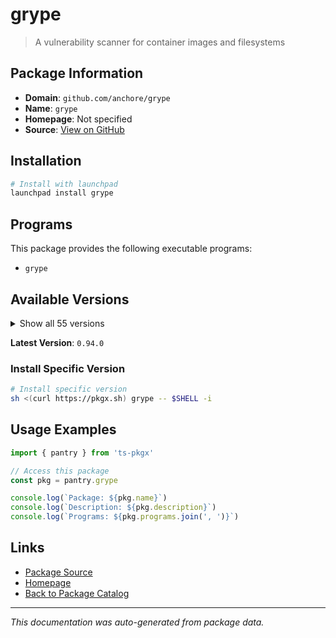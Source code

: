 # grype

> A vulnerability scanner for container images and filesystems

## Package Information

- **Domain**: `github.com/anchore/grype`
- **Name**: `grype`
- **Homepage**: Not specified
- **Source**: [View on GitHub](https://github.com/pkgxdev/pantry/tree/main/projects/github.com/anchore/grype/package.yml)

## Installation

```bash
# Install with launchpad
launchpad install grype
```

## Programs

This package provides the following executable programs:

- `grype`

## Available Versions

<details>
<summary>Show all 55 versions</summary>

- `0.94.0`, `0.93.0`, `0.92.2`, `0.92.1`, `0.92.0`
- `0.91.2`, `0.91.1`, `0.91.0`, `0.90.0`, `0.89.1`
- `0.89.0`, `0.88.0`, `0.87.0`, `0.86.1`, `0.86.0`
- `0.85.0`, `0.84.0`, `0.83.0`, `0.82.2`, `0.82.1`
- `0.82.0`, `0.81.0`, `0.80.2`, `0.80.1`, `0.80.0`
- `0.79.6`, `0.79.5`, `0.79.4`, `0.79.3`, `0.79.2`
- `0.79.1`, `0.79.0`, `0.78.0`, `0.77.4`, `0.77.3`
- `0.77.2`, `0.77.1`, `0.77.0`, `0.76.0`, `0.75.0`
- `0.74.7`, `0.74.6`, `0.74.5`, `0.74.4`, `0.74.3`
- `0.74.2`, `0.74.1`, `0.74.0`, `0.73.5`, `0.73.4`
- `0.73.3`, `0.73.2`, `0.73.1`, `0.73.0`, `0.72.0`

</details>

**Latest Version**: `0.94.0`

### Install Specific Version

```bash
# Install specific version
sh <(curl https://pkgx.sh) grype -- $SHELL -i
```

## Usage Examples

```typescript
import { pantry } from 'ts-pkgx'

// Access this package
const pkg = pantry.grype

console.log(`Package: ${pkg.name}`)
console.log(`Description: ${pkg.description}`)
console.log(`Programs: ${pkg.programs.join(', ')}`)
```

## Links

- [Package Source](https://github.com/pkgxdev/pantry/tree/main/projects/github.com/anchore/grype/package.yml)
- [Homepage](#)
- [Back to Package Catalog](../../../package-catalog.md)

---

*This documentation was auto-generated from package data.*
